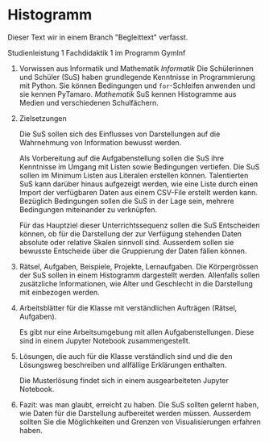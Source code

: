 # Histogramm

Dieser Text wir in einem Branch "Begleittext" verfasst.

Studienleistung 1 Fachdidaktik 1 im Programm GymInf

1. Vorwissen aus Informatik und Mathematik
   *Informatik*
   Die Schülerinnen und Schüler (SuS) haben grundlegende Kenntnisse in Programmierung mit Python. Sie können Bedingungen und `for`-Schleifen anwenden und sie kennen PyTamaro.
   *Mathematik*
   SuS kennen Histogramme aus Medien und verschiedenen Schulfächern.
2. Zielsetzungen

   Die SuS sollen sich des Einflusses von Darstellungen auf die
   Wahrnehmung von Information bewusst werden.

   Als Vorbereitung auf die Aufgabenstellung sollen die SuS ihre
   Kenntnisse im Umgang mit Listen sowie Bedingungen vertiefen.
   Die SuS sollen im Minimum Listen aus Literalen erstellen können.
   Talentierten SuS kann darüber hinaus aufgezeigt werden, wie eine
   Liste durch einen Import der verfügbaren Daten aus einem CSV-File
   erstellt werden kann.
   Bezüglich Bedingungen sollen die SuS in der Lage sein, mehrere
   Bedingungen miteinander zu verknüpfen.

   Für das Hauptziel dieser Unterrichtssequenz sollen die SuS
   Entscheiden können, ob für die Darstellung der zur Verfügung
   stehenden Daten absolute oder relative Skalen sinnvoll sind.
   Ausserdem sollen sie bewusste Entscheide über die Gruppierung der
   Daten fällen können.
3. Rätsel, Aufgaben, Beispiele, Projekte, Lernaufgaben.
   Die Körpergrössen der SuS sollen in einem Histogramm dargestellt werden. Allenfalls sollen zusätzliche Informationen, wie Alter und Geschlecht in die Darstellung mit einbezogen werden.
4. Arbeitsblätter für die Klasse mit verständlichen Aufträgen (Rätsel,
   Aufgaben).

   Es gibt nur eine Arbeitsumgebung mit allen Aufgabenstellungen. Diese
   sind in einem Jupyter Notebook zusammengestellt.
5. Lösungen, die auch für die Klasse verständlich sind und die den
   Lösungsweg beschreiben und allfällige Erklärungen enthalten.

   Die Musterlösung findet sich in einem ausgearbeiteten Jupyter Notebook.
6. Fazit: was man glaubt, erreicht zu haben.
   Die SuS sollten gelernt haben, wie Daten für die Darstellung aufbereitet werden müssen. Ausserdem sollten Sie die Möglichkeiten und Grenzen von Visualisierungen erfahren haben.

